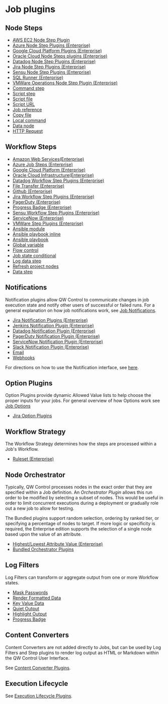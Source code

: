 # Job plugins

## Node Steps

- [AWS EC2 Node Step Plugin](/en/user-guide/node-steps/aws.md)
- [Azure Node Step Plugins (Enterprise)](/en/user-guide/node-steps/azure.md)
- [Google Cloud Platform Plugins (Enterprise)](/en/user-guide/node-steps/gcp.md)
- [Oracle Cloud Node Steps plugins (Enterprise)](/en/user-guide/node-steps/oracle.md)
- [Datadog Node Step Plugins (Enterprise)](/en/user-guide/node-steps/datadog.md)
- [Jira Node Step Plugins (Enterprise)](/en/user-guide/node-steps/jira.md)
- [Sensu Node Step Plugins (Enterprise)](/en/user-guide/node-steps/sensu.md)
- [SQL Runner (Enterprise)](/en/user-guide/node-steps/sqlrunner.md)
- [VMWare Operations Node Step Plugin (Enterprise)](/en/user-guide/node-steps/vmware.md)
- [Command step](/en/user-guide/node-steps/builtin.md#command-step)
- [Script step](/en/user-guide/node-steps/builtin.md#script-step)
- [Script file](/en/user-guide/node-steps/builtin.md#script-file-step)
- [Script URL](/en/user-guide/node-steps/builtin.md#script-url-step)
- [Job reference](/en/user-guide/node-steps/builtin.md#job-reference-step)
- [Copy file](/en/user-guide/node-steps/builtin.md#copy-file-step)
- [Local command](/en/user-guide/node-steps/builtin.md#local-command-step)
- [Data node](/en/user-guide/node-steps/builtin.md#data-node-step)
- [HTTP Request](/en/user-guide/node-steps/builtin.md#http-node-step)


## Workflow Steps

- [Amazon Web Services(Enterprise)](/en/user-guide/workflow-steps/aws.md)
- [Azure Job Steps (Enterprise)](/en/user-guide/workflow-steps/azure.md)
- [Google Cloud Platform (Enterprise)](/en/user-guide/workflow-steps/gcp.md)
- [Oracle Cloud Infrastructure(Enterprise)](/en/user-guide/workflow-steps/oracle.md)
- [Datadog Workflow Step Plugins (Enterprise)](/en/user-guide/workflow-steps/datadog.md)
- [File Transfer (Enterprise)](/en/user-guide/workflow-steps/file-transfer.md)
- [Github (Enterprise)](/en/user-guide/workflow-steps/github.md)
- [Jira Workflow Step Plugins (Enterprise)](/en/user-guide/workflow-steps/jira.md)
- [PagerDuty (Enterprise)](/en/user-guide/workflow-steps/pagerduty.md#pager-duty-job-steps-enterprise)
- [Progress Badge (Enterprise)](/en/user-guide/workflow-steps/progress-badge.md#progress-badge-workflow-step-plugin)
- [Sensu Workflow Step Plugins (Enterprise)](/en/user-guide/workflow-steps/sensu.md)
- [ServiceNow (Enterprise)](/en/user-guide/workflow-steps/servicenow.md)
- [VMWare Step Plugins (Enterprise)](/en/user-guide/workflow-steps/vmware.md)
- [Ansible module](/en/user-guide/workflow-steps/builtin.md#ansible-module)
- [Ansible playbook inline](/en/user-guide/workflow-steps/builtin.md#ansible-playbook-inline)
- [Ansible playbook](/en/user-guide/workflow-steps/builtin.md#ansible-playbook)
- [Global variable](/en/user-guide/workflow-steps/builtin.md#global-variable)
- [Flow control](/en/user-guide/workflow-steps/builtin.md#flow-control)
- [Job state conditional](/en/user-guide/workflow-steps/builtin.md#job-state-conditional)
- [Log data step](/en/user-guide/workflow-steps/builtin.md#log-data-step)
- [Refresh project nodes](/en/user-guide/workflow-steps/builtin.md#refresh-project-nodes)
- [Data step](/en/user-guide/workflow-steps/builtin.md#data-step)

## Notifications

Notification plugins allow QW Control to communicate changes in job execution state and notify other users of successful or failed runs. For a general explanation on how job notifications work, see [Job Notifications](/en/user-guide/creating-jobs.md#job-notifications).

- [Jira Notification Plugins (Enterprise)](/en/user-guide/notifications/jira.md)
- [Jenkins Notification Plugin (Enterprise)](/en/user-guide/notifications/jenkins.md)
- [Datadog Notification Plugin (Enterprise)](/en/user-guide/notifications/datadog.md)
- [PagerDuty Notification Plugin (Enterprise)](/en/user-guide/notifications/pagerduty.md)
- [ServiceNow Notification Plugin (Enterprise)](/en/user-guide/notifications/servicenow.md)
- [Slack Notification Plugin (Enterprise)](/en/user-guide/notifications/slack.md)
- [Email](/en/user-guide/notifications/email.md)
- [Webhooks](/en/user-guide/notifications/webhooks.md)

For directions on how to use the Notification interface, see [here](/en/user-guide/notifications/interface-instructions.md).


## Option Plugins

Option Plugins provide dynamic Allowed Value lists to help choose the proper inputs for your jobs.  For general overview of how Options work see [Job Options](/en/user-guide/job-options.md)

- [Jira Option Plugins](/en/user-guide/option-plugins/jira.md)


## Workflow Strategy

The Workflow Strategy determines how the steps are processed within a Job's Workflow.

- [Ruleset (Enterprise)](/en/user-guide/workflow-strategies/ruleset.md)

## Node Orchestrator

Typically, QW Control processes nodes in the exact order that they are specified within a Job definition. An *Orchestrator Plugin* allows this run order to be modified by selecting a subset of nodes. This would be useful in order to limit concurrent executions during a deployment or gradually role out a new job to allow for testing.

The Bundled plugins support random selection, ordering by ranked tier, or specifying a percentage of nodes to target. If more logic or specificity is required, the Enterprise edition supports the selection of a single node based upon the value of an attribute.

- [Highest/Lowest Attribute Value (Enterprise)](/en/user-guide/orchestrator-plugins/highest-lowest.md)
- [Bundled Orchestrator Plugins](/en/user-guide/orchestrator-plugins/bundled.md)

## Log Filters

Log Filters can transform or aggregate output from one or more Workflow states.

- [Mask Passwords](/en/user-guide/log-filters/mask-passwords.md)
- [Render Formatted Data](/en/user-guide/log-filters/render-formatted-data.md)
- [Key Value Data](/en/user-guide/log-filters/key-value-data.md)
- [Quiet Output](/en/user-guide/log-filters/quiet-output.md)
- [Highlight Output](/en/user-guide/log-filters/highlight-output.md)
- [Progress Badge](/en/user-guide/log-filters/progress-badge.md)

## Content Converters

Content Converters are not added directly to Jobs, but can be used by Log Filters and Step plugins to render log output as HTML or Markdown within the QW Control User Interface.

See [Content Converter Plugins](/en/user-guide/content-converters/index.md).

## Execution Lifecycle

See [Execution Lifecycle Plugins](/en/user-guide/execution-lifecycle/index.md).
